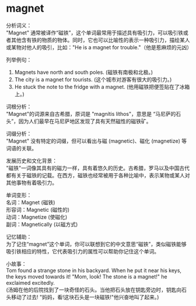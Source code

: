 # magnet

分析词义：  
"Magnet" 通常被译作“磁铁”，这个单词最常用于描述具有吸引力，可以吸引铁或者其他含有铁的物质的物体。同时，它也可以比喻性的表示一种吸引力，描绘某人或某物对他人的吸引，比如："He is a magnet for trouble."（他是惹麻烦的元凶）

  

列举例句：

  

1.  Magnets have north and south poles. (磁铁有南极和北极。)
2.  The city is a magnet for tourists. (这个城市对游客有很大的吸引力。)
3.  He stuck the note to the fridge with a magnet. (他用磁铁把便签贴在了冰箱上。)

  

词根分析：  
"Magnet"的词源来自古希腊，原词是 "magnítis líthos"，意思是 “马尼萨的石头”，因为人们最早在马尼萨地区发现了具有天然磁性的磁铁矿。

  

词缀分析：  
"Magnet" 没有特定的词缀，但可以看出与磁 (magnetic)、磁化 (magnetize) 等词语的关联。

  

发展历史和文化背景：  
"磁铁"一词像其具有的磁力一样，具有着悠久的历史。古希腊，罗马以及中国古代都有关于磁铁的记载。在西方，磁铁也经常被用于各种比喻中，表示某物或某人对其他事物有着吸引力。

  

单词变形：  
名词：Magnet (磁铁)  
形容词：Magnetic (磁性的)  
动词：Magnetize (使磁化)  
副词：Magnetically (以磁方式)

  

记忆辅助：  
为了记住“magnet”这个单词，你可以联想到它的中文意思“磁铁”，类似磁铁能够吸引铁相应的特性，它代表吸引力的属性可以帮助你记住这个单词。

  

小故事：  
Tom found a strange stone in his backyard. When he put it near his keys, the keys moved towards it! "Mom, look! The stone is a magnet!" he exclaimed excitedly.  
(汤姆在他的后院找到了一块奇怪的石头。当他把石头放在钥匙旁边时，钥匙向石头移动了过去! "妈妈，看!这块石头是一块磁铁!"他兴奋地叫了起来。)
